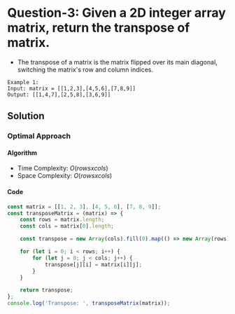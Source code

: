 # Question-3: Given a 2D integer array matrix, return the transpose of matrix.


- The transpose of a matrix is the matrix flipped over its main diagonal, switching the matrix's row and column indices.


```
Example 1:
Input: matrix = [[1,2,3],[4,5,6],[7,8,9]]
Output: [[1,4,7],[2,5,8],[3,6,9]]
```


## Solution


### Optimal Approach


#### Algorithm


- Time Complexity: $O(rows x cols)$
- Space Complexity: $O(rows x cols)$


#### Code


```javascript
const matrix = [[1, 2, 3], [4, 5, 6], [7, 8, 9]];
const transposeMatrix = (matrix) => {
    const rows = matrix.length;
    const cols = matrix[0].length;

    const transpose = new Array(cols).fill(0).map(() => new Array(rows).fill(0));

    for (let i = 0; i < rows; i++) {
        for (let j = 0; j < cols; j++) {
            transpose[j][i] = matrix[i][j];
        }
    }

    return transpose;
};
console.log('Transpose: ', transposeMatrix(matrix));
```
